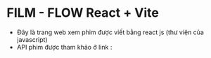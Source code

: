 # FILM - FLOW React + Vite

- Đây là trang web xem phim được viết bằng react js (thư viện của javascript)
- API phim được tham khảo ở link :
